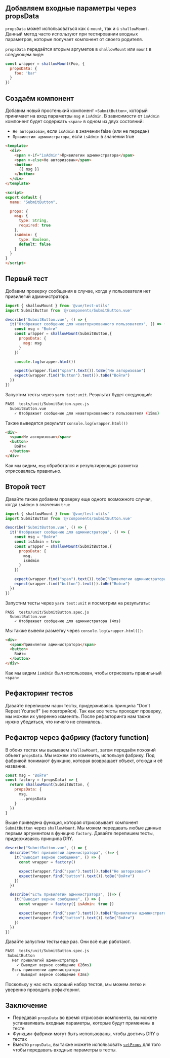 ## Добавляем входные параметры через propsData

`propsData` может использоваться как с `mount`, так и с `shallowMount`. Данный метод часто используют при тестировании входных параметров, которые получает компонент от своего родителя.

`propsData` передаётся вторым аргуметов в `shallowMount` или `mount` в следующем виде:

```js
const wrapper = shallowMount(Foo, {
  propsData: {
    foo: 'bar'
  }
})
```

## Создаём компонент

Добавим новый простенький компонент `<SubmitButton>`, который принимает на вход параметры `msg` и `isAdmin`. В зависимости от `isAdmin` компонент будет содержать `<span>` в одном из двух состояний:

* `Не авторизован`, если `isAdmin` в значении false (или не передан)
* `Привилегии администратора`, если `isAdmin` в значении true

```html
<template>
  <div>
    <span v-if="isAdmin">Привилегии администратора</span>
    <span v-else>Не авторизован</span>
    <button>
      {{ msg }}
    </button>
  </div>
</template>

<script>
export default {
  name: "SubmitButton",

  props: {
    msg: {
      type: String,
      required: true
    },
    isAdmin: {
      type: Boolean,
      default: false
    }
  }
}
</script>
```

## Первый тест

Добавим проверку сообщения в случае, когда у пользователя нет привилегий администратора.

```js
import { shallowMount } from '@vue/test-utils'
import SubmitButton from '@/components/SubmitButton.vue'

describe('SubmitButton.vue', () => {
  it("Отображает сообщение для неавторизованного пользователя", () => {
    const msg = "Войти"
    const wrapper = shallowMount(SubmitButton,{
      propsData: {
        msg: msg
      }
    })

    console.log(wrapper.html())

    expect(wrapper.find("span").text()).toBe("Не авторизован")
    expect(wrapper.find("button").text()).toBe("Войти")
  })
})
```

Запустим тесты через `yarn test:unit`. Результат будет следующий:

```bash
PASS  tests/unit/SubmitButton.spec.js
  SubmitButton.vue
    ✓ Отображает сообщение для неавторизованного пользователя (15ms)
```

Также выведется результат `console.log(wrapper.html())`

```html
<div>
  <span>Не авторизован</span>
  <button>
    Войти
  </button>
</div>
```

Как мы видим, `msg` обработался и результирующая разметка отрисовалась правильно.

## Второй тест

Давайте также добавим проверку еще одного возможного случая, когда `isAdmin` в значении `true`

```js
import { shallowMount } from '@vue/test-utils'
import SubmitButton from '@/components/SubmitButton.vue'

describe('SubmitButton.vue', () => {
  it('Отображает сообщение для администратора', () => {
    const msg = "Войти"
    const isAdmin = true
    const wrapper = shallowMount(SubmitButton,{
      propsData: {
        msg,
        isAdmin
      }
    })

    expect(wrapper.find("span").text()).toBe("Привилегии администратора")
    expect(wrapper.find("button").text()).toBe("Войти")
  })
})
```

Запустим тесты через `yarn test:unit` и посмотрим на результаты:

```shell
PASS  tests/unit/SubmitButton.spec.js
  SubmitButton.vue
    ✓ Отображает сообщение для администратора (4ms)
```
Мы также вывели разметку через `console.log(wrapper.html())`:

```html
<div>
  <span>Привилегии администратора</span>
  <button>
    Войти
  </button>
</div>
```

Как мы видим `isAdmin` был использован, чтобы отрисовать правильный `<span>`

## Рефакторинг тестов

Давайте перепишем наши тесты, придерживаясь принципа "Don't Repeat Yourself" (не повторяйся). Так как все тесты проходят проверку, мы можем их уверенно изменять. После рефакторинга нам также нужно убедиться, что ничего не сломалось.

## Рефактор через фабрику (factory function)

В обоих тестах мы вызываем `shallowMount`, затем передаём похожий объект `propsData`. Мы можем это изменить, используя фабрику. Под фабрикой понимают функцию, которая возвращает объект, отсюда и её название.

```js
const msg = "Войти"
const factory = (propsData) => {
  return shallowMount(SubmitButton, {
    propsData: {
      msg,
      ...propsData
    }
  })
}
```

Выше приведена функция, которая отрисовывает компонент `SubmitButton` через `shallowMount`. Мы можем передавать любые данные первым аргументом в функцию `factory`. Давайте перепишем тесты, придерживаясь принципа DRY.

```js
describe("SubmitButton.vue", () => {
  describe("Нет привилегий администратора", ()=> {
    it("Выводит верное сообщение", () => {
      const wrapper = factory()

      expect(wrapper.find("span").text()).toBe("Не авторизован")
      expect(wrapper.find("button").text()).toBe("Войти")
    })
  })

  describe("Есть привилегии администратора", ()=> {
    it("Выводит верное сообщение", () => {
      const wrapper = factory({ isAdmin: true })

      expect(wrapper.find("span").text()).toBe("Привилегии администратора")
      expect(wrapper.find("button").text()).toBe("Войти")
    })
  })
})
```

Давайте запустим тесты еще раз. Они всё еще работают.

```bash
PASS  tests/unit/SubmitButton.spec.js
 SubmitButton
   Нет привилегий администратора
     ✓ Выводит верное сообщение (26ms)
   Есть привилегии администратора
     ✓ Выводит верное сообщение (3ms)
```

Поскольку у нас есть хороший набор тестов, мы можем легко и уверенно проводить рефакторинг.

## Заключение

- Передавая `propsData` во время отрисовки компонента, вы можете устанавливать входные параметры, которые будут применены в тесте
- Функции-фабрики могут быть использованы, чтобы достичь DRY в тестах
- Вместо `propsData`, вы также можете использовать [`setProps`](https://vue-test-utils.vuejs.org/api/wrapper-array/#setprops-props) для того чтобы передавать входные параметры в тесты.
